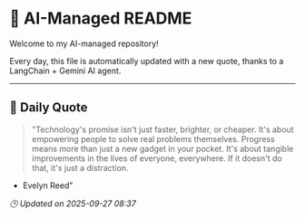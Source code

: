 # 🧠 AI-Managed README

Welcome to my AI-managed repository!

Every day, this file is automatically updated with a new quote, thanks to a LangChain + Gemini AI agent.

---

## 📅 Daily Quote

> "Technology's promise isn't just faster, brighter, or cheaper.
It's about empowering people to solve real problems themselves.
Progress means more than just a new gadget in your pocket.
It's about tangible improvements in the lives of everyone, everywhere.
If it doesn't do that, it's just a distraction.

- Evelyn Reed"

*🕒 Updated on 2025-09-27 08:37*